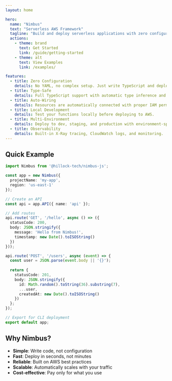 ```yaml
---
layout: home

hero:
  name: "Nimbus"
  text: "Serverless AWS Framework"
  tagline: "Build and deploy serverless applications with zero configuration"
  actions:
    - theme: brand
      text: Get Started
      link: /guide/getting-started
    - theme: alt
      text: View Examples
      link: /examples/

features:
  - title: Zero Configuration
    details: No YAML, no complex setup. Just write TypeScript and deploy.
  - title: Type-Safe
    details: Full TypeScript support with automatic type inference and validation.
  - title: Auto-Wiring
    details: Resources are automatically connected with proper IAM permissions and environment variables.
  - title: Local Development
    details: Test your functions locally before deploying to AWS.
  - title: Multi-Environment
    details: Deploy to dev, staging, and production with environment-specific configurations.
  - title: Observability
    details: Built-in X-Ray tracing, CloudWatch logs, and monitoring.
---
```


## Quick Example

```typescript
import Nimbus from '@hillock-tech/nimbus-js';

const app = new Nimbus({
  projectName: 'my-app',
  region: 'us-east-1'
});

// Create an API
const api = app.API({ name: 'api' });

// Add routes
api.route('GET', '/hello', async () => ({
  statusCode: 200,
  body: JSON.stringify({ 
    message: 'Hello from Nimbus!',
    timestamp: new Date().toISOString()
  })
}));

api.route('POST', '/users', async (event) => {
  const user = JSON.parse(event.body || '{}');
  
  return {
    statusCode: 201,
    body: JSON.stringify({
      id: Math.random().toString(36).substring(7),
      ...user,
      createdAt: new Date().toISOString()
    })
  };
});

// Export for CLI deployment
export default app;
```

## Why Nimbus?

- **Simple**: Write code, not configuration
- **Fast**: Deploy in seconds, not minutes
- **Reliable**: Built on AWS best practices
- **Scalable**: Automatically scales with your traffic
- **Cost-effective**: Pay only for what you use
